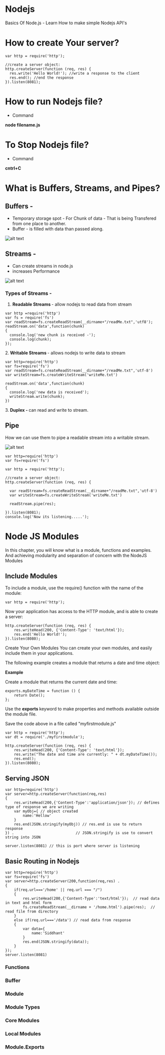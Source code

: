 # Nodejs
Basics Of Node.js - Learn How to make simple Nodejs  API's


# How to create Your server?

```
var http = require('http');

//create a server object:
http.createServer(function (req, res) {
  res.write('Hello World!'); //write a response to the client
  res.end(); //end the response
}).listen(8081);

```

# How to run Nodejs file?
- Command

<b>node filename.js </b>

# To Stop Nodejs file?
- Command

<b>cntrl+C</b>


# What is Buffers, Streams, and Pipes?

## Buffers -
- Temporary storage spot - For Chunk of data - That is being Transfered from one place to another.<br>
- Buffer - is filled with data than passed along.<br>

![alt text](https://github.com/siddhpatil6/Nodejs/blob/master/Screen%20Shot%202018-11-06%20at%204.42.46%20PM.png)


## Streams - 

- Can create streams in node.js
- increases Performance

![alt text](https://github.com/siddhpatil6/Nodejs/blob/master/Screen%20Shot%202018-11-06%20at%204.49.15%20PM.png)


### Types of Streams -
1. <b> Readable Streams </b> - allow nodejs to read data from stream

```
var http =require('http')
var fs = require('fs')
var readStream=fs.createReadStream(__dirname+"/readMe.txt",'utf8');
readStream.on('data',function(chunk)
{
  console.log('new chunk is received -');
  console.log(chunk);
});
```

2.<b>  Writable Streams </b> - allows nodejs to write data to stream

```
var http=require('http')
var fs=require('fs')
var readStream=fs.createReadStream(__dirname+"/readMe.txt",'utf-8')
var writeStream=fs.createWriteStream('writeMe.txt')

readStream.on('data',function(chunk)
{
  console.log('new data is received');
  writeStream.write(chunk);
})
```


3.<b> Duplex - </b> can read and write to stream.

## Pipe

How we can use them to pipe a readable stream into a writable stream.

![alt text](https://github.com/siddhpatil6/Nodejs/blob/master/Screen%20Shot%202018-11-06%20at%206.11.18%20PM.png)


```
var http=require('http')
var fs=require('fs')

var http = require('http');

//create a server object:
http.createServer(function (req, res) {

  var readStream=fs.createReadStream(__dirname+"/readMe.txt",'utf-8')
  var writeStream=fs.createWriteStream('writeMe.txt')

  readStream.pipe(res);

}).listen(8081);
console.log('Now its listening.....');
```


# Node JS Modules
In this chapter, you will know what is a module, functions and examples. And achieving modularity and separation
of concern with the NodeJS Modules

## Include Modules
To include a module, use the require() function with the name of the module:

```
var http = require('http');
```


Now your application has access to the HTTP module, and is able to create a server:

```
http.createServer(function (req, res) {
    res.writeHead(200, {'Content-Type': 'text/html'});
    res.end('Hello World!');
}).listen(8080);
```

Create Your Own Modules
You can create your own modules, and easily include them in your applications.

The following example creates a module that returns a date and time object:

<b>Example</b>

Create a module that returns the current date and time:
```
exports.myDateTime = function () {
    return Date();
};
```
Use the <b> exports </b> keyword to make properties and methods available outside the module file.

Save the code above in a file called "myfirstmodule.js"

```
var http = require('http');
var dt = require('./myfirstmodule');

http.createServer(function (req, res) {
    res.writeHead(200, {'Content-Type': 'text/html'});
    res.write("The date and time are currently: " + dt.myDateTime());
    res.end();
}).listen(8080);
```

## Serving JSON

```
var http=require('http')
var server=http.createServer(function(req,res)
{
	res.writeHead(200,{'Content-Type':'application/json'}); // defines type of response we are writing
	var myObj={ // object created
		name:'Hellow'
	}
	res.end(JSON.stringify(myObj)) // res.end is use to return response
}) .                            // JSON.stringify is use to convert string into JSON

server.listen(8081) // this is port where server is listening
```

## Basic Routing in Nodejs

```
var http=require('http')
var fs=require('fs')
var server=http.createServer(200,function(req,res) . 
{
	if(req.url==='/home' || req.url === "/")
	{
		res.writeHead(200,{'Content-Type':'text/html'});  // read data in text and html form
		fs.createReadStream(__dirname + '/home.html').pipe(res);  // read file from directory
	}
	else if(req.url==='/data') // read data from response
	{
		var data={
			name:'Siddhant'
		}
		res.end(JSON.stringify(data));
	}
});
server.listen(8081)
```

### Functions
### Buffer
### Module
### Module Types
### Core Modules
### Local Modules
### Module.Exports
